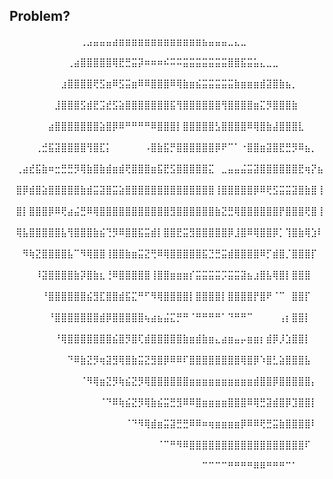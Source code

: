 ## Problem?

⠀⠀⠀⠀⠀⠀⠀⠀⠀⠀⠀⢀⣠⣤⣤⣤⣴⣶⣶⣶⣶⣶⣶⣶⣶⣶⣶⣶⣶⣶⣦⣤⣤⣤⣀⣄⣀⠀⠀⠀⠀⠀⠀⠀⠀⠀⠀⠀⠀⠀
⠀⠀⠀⠀⠀⠀⠀⠀⠀⢀⣴⣿⣿⣿⣿⣿⢿⣟⣛⣭⡽⠶⠶⠶⠮⠭⠭⣭⣭⣭⣭⣭⣭⣭⣿⣿⣯⣭⣥⣄⣀⣀⠀⠀⠀⠀⠀⠀⠀⠀
⠀⠀⠀⠀⠀⠀⠀⠀⣰⣿⣿⣿⣿⢟⣫⣶⠿⣫⣭⣶⠿⠿⣿⣿⣿⠿⢿⣷⣶⣮⣭⣭⣭⣭⣭⣷⣶⣶⣶⣾⣽⣿⣷⣦⡀⠀⠀⠀⠀⠀
⠀⠀⠀⠀⠀⠀⠀⣸⣿⣿⣿⣫⣾⣟⣩⣞⣫⣵⣿⣿⣿⣿⣿⣿⣿⣯⢻⣿⣿⣿⣿⣿⣿⢻⣿⣿⣿⣿⣶⣍⡻⣿⣿⣿⣷⠀⠀⠀⠀⠀
⠀⠀⠀⠀⠀⠀⣴⣿⣿⣿⣿⣿⣿⣿⣵⣿⡿⠿⠛⠛⠛⠛⠿⣿⣿⣿⡇⣿⣿⣿⣿⣿⣣⣿⣿⣿⣿⠿⢿⣿⣷⣼⣿⣿⣿⣇⠀⠀⠀⠀
⠀⠀⠀⠀⢀⣚⣯⣽⣿⣿⣿⣿⢻⣿⣏⡅⠀⠀⠀⠀⠀⠠⣿⣷⣯⡛⣿⣿⣿⣿⣿⣿⡿⠟⠉⠁⠐⣿⣿⣶⣽⣿⣟⣛⡻⠿⣦⡀⠀⠀
⠀⢀⣴⣞⣯⣷⠶⣒⣛⣛⡻⢿⣷⣿⣷⣾⣶⣾⢟⣿⣿⣿⣶⣯⣟⣫⣿⣿⣿⣿⣿⣍⠀⣀⣤⣤⣬⣭⣽⣿⣿⣿⣿⣿⣿⣟⢶⡝⣦⠀
⠀⣿⡿⣾⣿⣵⣿⣿⣿⣿⣿⣷⣾⣭⣽⣿⣭⣵⣿⣿⣿⣿⣿⣿⣿⣿⣿⣿⣿⣿⣿⣿⢸⣿⣿⣿⣿⣿⡿⠿⢟⣫⣭⣭⣽⣿⣷⣿⢸⠀
⠀⣿⡇⣿⣿⣿⡿⠿⢟⣴⣬⣛⠿⢿⣿⣿⣿⣿⣿⣿⣿⣿⣿⣿⣿⣻⣿⣿⣿⣿⣿⣿⣷⣝⣛⢿⣿⣿⣿⣿⣿⣿⡟⣿⣿⣿⢟⣿⢸⠀
⠀⢿⣧⣿⣿⣿⣿⣿⣧⢻⣿⣿⣿⣷⣮⢙⡻⠿⣿⣿⣯⣭⣾⡇⣿⣿⣟⣭⣻⣿⣿⣿⣿⣿⡿⣸⣿⠿⢿⣿⣿⡿⡁⢹⣿⣷⢿⣱⠇⠀
⠀⠀⠻⢷⣝⣿⣿⣿⣿⣧⠉⠻⢿⣿⣿⢸⣿⣿⣷⣶⣭⣝⢛⠿⢿⣿⣿⣿⣿⣿⣯⣙⣛⣭⣾⣿⣿⣿⣿⠿⡋⣾⣿⡈⣿⣿⣿⡏⠀⠀
⠀⠀⠀⠀⠸⣽⣿⣿⣿⣿⣷⡽⣿⣷⣆⢘⠿⣿⣿⣿⣿⣿⢸⣿⣿⣶⣶⣶⡎⣭⣭⣭⣭⡩⣭⣭⣽⣦⣰⣿⣧⢿⣿⡇⣿⣿⣿⠀⠀⠀
⠀⠀⠀⠀⠀⠘⣿⣿⣿⣿⣿⣿⣮⣻⣏⣿⣿⣾⣯⣍⠛⠋⠻⢿⣿⣿⣿⣿⡇⣿⣿⣿⣿⡇⣿⣿⣿⣿⡟⣿⠟⠈⠉⠀⣿⣿⡏⠀⠀⠀
⠀⠀⠀⠀⠀⠀⠘⣿⣿⣿⣿⣿⣿⣿⣾⡿⣿⣿⣿⣿⣿⢦⣴⣦⣬⣍⡛⠛⠈⠛⠛⠛⠛⠁⠙⠛⠛⠉⠀⠀⠀⠀⢠⡆⣿⣿⡇⠀⠀⠀
⠀⠀⠀⠀⠀⠀⠀⠘⢿⣿⣿⣿⣿⣿⣿⣿⣮⣿⡻⣿⢏⣾⣿⣿⣿⣿⣿⣷⣶⣾⣷⣶⣄⣴⣶⣤⡤⣶⣶⡆⣾⡿⡸⣱⣿⣿⡇⠀⠀⠀
⠀⠀⠀⠀⠀⠀⠀⠀⠀⠙⠿⣷⣝⡻⢶⣽⣻⢿⣿⣷⣭⣝⣻⣿⡿⠿⠿⠏⣿⣿⣿⣿⣿⣿⣿⣿⢿⣿⡿⠱⣿⣃⣵⣿⣿⣿⣧⠀⠀⠀
⠀⠀⠀⠀⠀⠀⠀⠀⠀⠀⠀⠈⠻⢿⣶⣝⡻⢷⣮⣝⡻⢿⣿⣿⣿⣿⣿⣿⣶⣶⣶⣶⣶⣶⣶⣶⣶⣶⣾⣿⣿⡿⣿⣿⣿⣿⣿⡄⠀⠀
⠀⠀⠀⠀⠀⠀⠀⠀⠀⠀⠀⠀⠀⠀⠈⠙⠿⢷⣮⣝⡻⢿⣷⣮⣭⣛⣻⠿⠿⣿⣶⣶⣶⣶⣿⣿⣿⠿⢿⣛⣽⣾⣿⡿⣹⣿⣿⡇⠀⠀
⠀⠀⠀⠀⠀⠀⠀⠀⠀⠀⠀⠀⠀⠀⠀⠀⠀⠀⠈⠙⠻⢿⣾⣶⣭⣽⣛⣛⠿⠿⠶⢶⣶⣶⣶⣶⡿⠿⠿⢟⣛⣭⣷⣿⣿⣿⣿⠇⠀⠀
⠀⠀⠀⠀⠀⠀⠀⠀⠀⠀⠀⠀⠀⠀⠀⠀⠀⠀⠀⠀⠀⠀⠀⠈⠉⠛⠻⠿⣿⣿⣿⣿⣿⣿⣿⣿⣿⣿⣿⣿⣿⣿⣿⣿⣿⣿⠏⠀⠀⠀
⠀⠀⠀⠀⠀⠀⠀⠀⠀⠀⠀⠀⠀⠀⠀⠀⠀⠀⠀⠀⠀⠀⠀⠀⠀⠀⠀⠀⠀⠀⠉⠉⠉⠉⠛⠛⠛⠛⠿⠿⠛⠛⠛⠉⠁⠀⠀⠀⠀⠀

<!--
**DanilPorkchop15/DanilPorkchop15** is a ✨ _special_ ✨ repository because its `README.md` (this file) appears on your GitHub profile.

Here are some ideas to get you started:

- 🔭 I’m currently working on ...
- 🌱 I’m currently learning ...
- 👯 I’m looking to collaborate on ...
- 🤔 I’m looking for help with ...
- 💬 Ask me about ...
- 📫 How to reach me: ...
- 😄 Pronouns: ...
- ⚡ Fun fact: ...
-->
